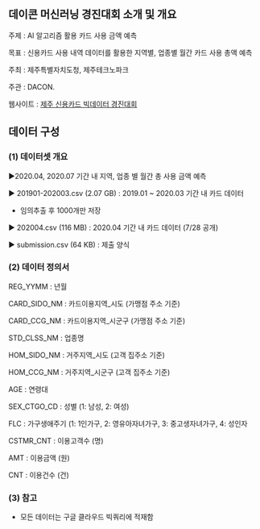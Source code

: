 ## 데이콘 머신러닝 경진대회 소개 및 개요

주제 : AI 알고리즘 활용 카드 사용 금액 예측


목표 :  신용카드 사용 내역 데이터를 활용한 지역별, 업종별 월간 카드 사용 총액 예측



주최 : 제주특별자치도청, 제주테크노파크

주관 : DACON. 


웹사이트 : [제주 신용카드 빅데이터 경진대회](https://dacon.io/competitions/official/235615/overview/)


## 데이터 구성 
### (1) 데이터셋 개요 
▶2020.04, 2020.07 기간 내 지역, 업종 별 월간 총 사용 금액 예측



▶ 201901-202003.csv (2.07 GB) : 2019.01 ~ 2020.03 기간 내 카드 데이터

* 임의추출 후 1000개만 저장 



▶ 202004.csv (116 MB) : 2020.04 기간 내 카드 데이터 (7/28 공개)



▶ submission.csv (64 KB) : 제출 양식

### (2) 데이터 정의서

REG_YYMM : 년월

CARD_SIDO_NM : 카드이용지역_시도 (가맹점 주소 기준)

CARD_CCG_NM : 카드이용지역_시군구 (가맹점 주소 기준)

STD_CLSS_NM : 업종명

HOM_SIDO_NM : 거주지역_시도 (고객 집주소 기준)

HOM_CCG_NM : 거주지역_시군구 (고객 집주소 기준)

AGE : 연령대

SEX_CTGO_CD : 성별 (1: 남성, 2: 여성)

FLC : 가구생애주기 (1: 1인가구, 2: 영유아자녀가구, 3: 중고생자녀가구, 4: 성인자

CSTMR_CNT : 이용고객수 (명)

AMT : 이용금액 (원)

CNT : 이용건수 (건)

### (3) 참고
- 모든 데이터는 구글 클라우드 빅쿼리에 적재함 
```
```

